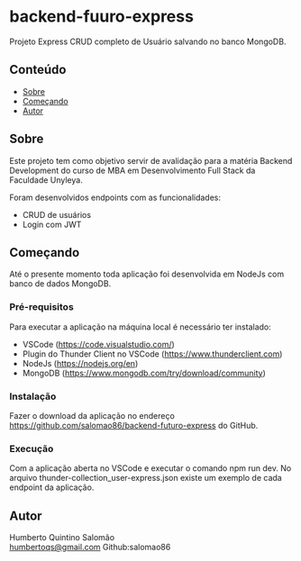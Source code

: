 # backend-fuuro-express
Projeto Express CRUD completo de Usuário salvando no banco MongoDB.

## Conteúdo

- [Sobre](#about)
- [Começando](#getting_started)
- [Autor](#author)

## Sobre <a name = "about"></a>

Este projeto tem como objetivo servir de avalidação para a matéria Backend Development do curso de MBA em Desenvolvimento Full Stack da Faculdade Unyleya.

Foram desenvolvidos endpoints com as funcionalidades:

- CRUD de usuários 
- Login com JWT


## Começando <a name = "getting_started"></a>

Até o presente momento toda aplicação foi desenvolvida em NodeJs com banco de dados MongoDB.

### Pré-requisitos

Para executar a aplicação na máquina local é necessário ter instalado:

- VSCode (https://code.visualstudio.com/)
- Plugin do Thunder Client no VSCode (https://www.thunderclient.com)
- NodeJs (https://nodejs.org/en)
- MongoDB (https://www.mongodb.com/try/download/community)

### Instalação

Fazer o download da aplicação no endereço https://github.com/salomao86/backend-futuro-express do GitHub.

### Execução

Com a aplicação aberta no VSCode e executar o comando npm run dev.
No arquivo thunder-collection_user-express.json existe um exemplo de cada endpoint da aplicação.

## Autor <a name = "author"></a>

Humberto Quintino Salomão <br>
humbertoqs@gmail.com
Github:salomao86